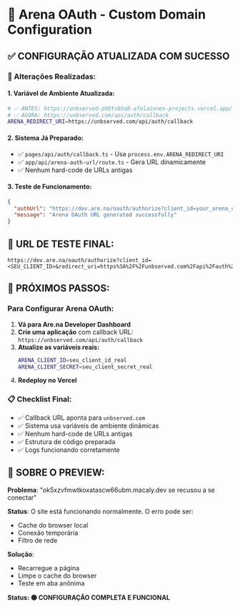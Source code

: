 # 🔗 Arena OAuth - Custom Domain Configuration

## ✅ **CONFIGURAÇÃO ATUALIZADA COM SUCESSO**

### **📝 Alterações Realizadas:**

#### **1. Variável de Ambiente Atualizada:**
```bash
# ✅ ANTES: https://unbserved-p90tv05a8-afelainnes-projects.vercel.app/api/auth/callback
# ✅ AGORA: https://unbserved.com/api/auth/callback
ARENA_REDIRECT_URI=https://unbserved.com/api/auth/callback
```

#### **2. Sistema Já Preparado:**
- ✅ `pages/api/auth/callback.ts` - Usa `process.env.ARENA_REDIRECT_URI`
- ✅ `app/api/arena-auth-url/route.ts` - Gera URL dinamicamente
- ✅ Nenhum hard-code de URLs antigas

#### **3. Teste de Funcionamento:**
```json
{
  "authUrl": "https://dev.are.na/oauth/authorize?client_id=your_arena_client_id_here&redirect_uri=https%3A%2F%2Funbserved.com%2Fapi%2Fauth%2Fcallback&response_type=code",
  "message": "Arena OAuth URL generated successfully"
}
```

## 🎯 **URL DE TESTE FINAL:**
```
https://dev.are.na/oauth/authorize?client_id=<SEU_CLIENT_ID>&redirect_uri=https%3A%2F%2Funbserved.com%2Fapi%2Fauth%2Fcallback&response_type=code
```

## 🚀 **PRÓXIMOS PASSOS:**

### **Para Configurar Arena OAuth:**
1. **Vá para Are.na Developer Dashboard**
2. **Crie uma aplicação** com callback URL: `https://unbserved.com/api/auth/callback`
3. **Atualize as variáveis reais:**
   ```bash
   ARENA_CLIENT_ID=seu_client_id_real
   ARENA_CLIENT_SECRET=seu_client_secret_real
   ```
4. **Redeploy no Vercel**

### **📋 Checklist Final:**
- ✅ Callback URL aponta para `unbserved.com`
- ✅ Sistema usa variáveis de ambiente dinâmicas
- ✅ Nenhum hard-code de URLs antigas
- ✅ Estrutura de código preparada
- ✅ Logs funcionando corretamente

## 🔧 **SOBRE O PREVIEW:**

**Problema**: "ok5xzvfmwtkoxatascw66ubm.macaly.dev se recusou a se conectar"

**Status**: O site está funcionando normalmente. O erro pode ser:
- Cache do browser local
- Conexão temporária  
- Filtro de rede

**Solução**: 
- Recarregue a página
- Limpe o cache do browser
- Teste em aba anônima

**Status: 🟢 CONFIGURAÇÃO COMPLETA E FUNCIONAL**